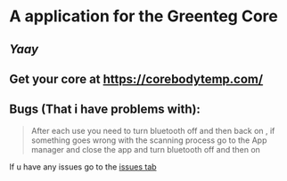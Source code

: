 # A application for the Greenteg Core
## _______________Yaay_______________

## Get your core at https://corebodytemp.com/

## Bugs (That i have problems with):

> After each use you need to turn bluetooth off and then back on , if something goes wrong with the scanning process go to the App manager and close the app and turn bluetooth off and then on





If u have any issues go to the
<a href="https://github.com/AnthonyOpenSource/GreentegCoreApp/issues"> issues tab</a>
